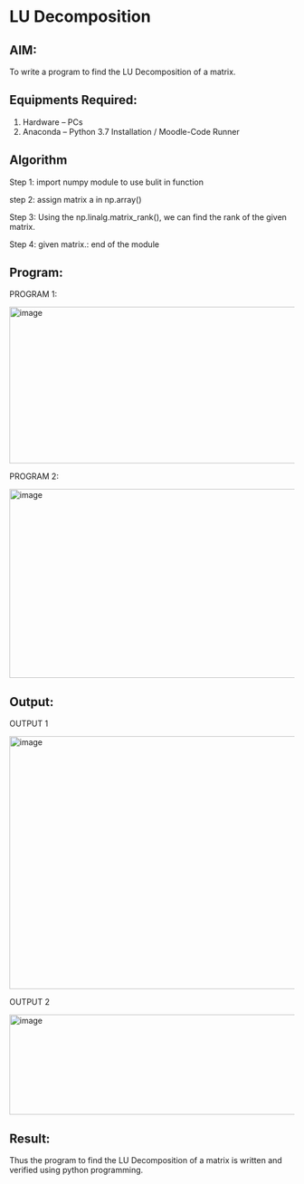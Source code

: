 # LU Decomposition 

## AIM:
To write a program to find the LU Decomposition of a matrix.

## Equipments Required:
1. Hardware – PCs
2. Anaconda – Python 3.7 Installation / Moodle-Code Runner

## Algorithm

Step 1: import numpy module to use bulit in function

step 2: assign matrix a in np.array()

Step 3: Using the np.linalg.matrix_rank(), we can find the rank of the given matrix.

Step 4: given matrix.: end of the module


## Program:
PROGRAM 1:

<img width="630" height="277" alt="image" src="https://github.com/user-attachments/assets/94886a8d-e4ec-40b6-8f63-7fb6fccb0013" />

PROGRAM 2:

<img width="613" height="334" alt="image" src="https://github.com/user-attachments/assets/e1c0c28d-4612-4238-8a69-43ba6d41b2f2" />


## Output:

OUTPUT 1

<img width="1173" height="447" alt="image" src="https://github.com/user-attachments/assets/252c023f-9911-4848-9068-c2131d494409" />

OUTPUT 2

<img width="967" height="177" alt="image" src="https://github.com/user-attachments/assets/29b767a2-271b-471d-a519-6eaaec551964" />


## Result:
Thus the program to find the LU Decomposition of a matrix is written and verified using python programming.

